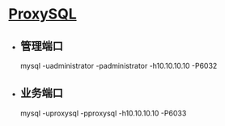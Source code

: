 # [ProxySQL](https://github.com/malongshuai/proxysql/wiki)


- ## 管理端口

	mysql -uadministrator -padministrator -h10.10.10.10 -P6032

- ## 业务端口

	mysql -uproxysql -pproxysql -h10.10.10.10 -P6033